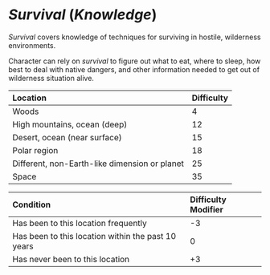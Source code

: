 # *Survival* (*Knowledge*)

*Survival* covers knowledge of techniques for surviving in hostile, wilderness environments.

Character can rely on *survival* to figure out what to eat, where to sleep, how best to deal with native dangers, and
other information needed to get out of wilderness situation alive.

| Location                                      | Difficulty |
| :-------------------------------------------- | :--------- |
| Woods                                         | 4          |
| High mountains, ocean (deep)                  | 12         |
| Desert, ocean (near surface)                  | 15         |
| Polar region                                  | 18         |
| Different, non-Earth-like dimension or planet | 25         |
| Space                                         | 35         |

| Condition                                          | Difficulty Modifier |
| :------------------------------------------------- | :------------------ |
| Has been to this location frequently               | -3                  |
| Has been to this location within the past 10 years | 0                   |
| Has never been to this location                    | +3                  |

